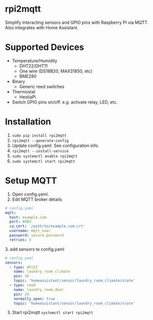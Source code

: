 # rpi2mqtt
Simplify interacting sensors and GPIO pins with Raspberry PI via MQTT. Also integrates with Home Assistant. 
 
# Supported Devices
- Temperature/Humidity
    - DHT22/DHT11
    - One wire (DS18B20, MAX31850, etc)
    - BME280
- Binary
    - Generic reed switches
- Thermostat
    - HestiaPi
- Switch GPIO pins on/off. e.g. activate relay, LED, etc.

# Installation
1. `sudo pip install rpi2mqtt`
2. `rpi2mqtt --generate-config`
3. Update config.yaml. See configuration info.
4. `rpi2mqtt --install-service`
5. `sudo systemctl enable rpi2mqtt`
6. `sudo systemctl start rpi2mqtt`
    

# Setup MQTT
1. Open config.yaml.
2. Edit MQTT broker details
```yaml
# config.yaml
mqtt:
  host: example.com
  port: 8883
  ca_cert: '/path/to/example.com.crt'
  username: mqtt_user
  password: secure_password
  retries: 3
```
3\. add sensors to config.yaml
```yaml
# config.yaml
sensors:
  - type: dht22
    name: laundry_room_climate
    pin: 16
    topic: 'homeassistant/sensor/laundry_room_climate/state'
  - type: reed
    name: laundry_room_door
    pin: 24
    normally_open: true
    topic: 'homeassistant/sensor/laundry_room_climate/state'
```
3. Start rpi2mqtt
`systemctl start rpi2mqtt`

